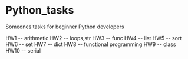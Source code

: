 # Python_tasks
Someones tasks for beginner Python developers 

HW1 -- arithmetic
HW2 -- loops,str
HW3 -- func
HW4 -- list
HW5 -- sort
HW6 -- set
HW7 -- dict
HW8 -- functional programming
HW9 -- class
HW10 -- serial
